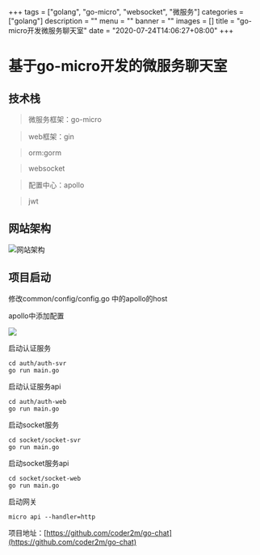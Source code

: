 +++
tags = ["golang", "go-micro", "websocket", "微服务"]
categories = ["golang"]
description = ""
menu = ""
banner = ""
images = []
title = "go-micro开发微服务聊天室"
date = "2020-07-24T14:06:27+08:00"
+++


# 基于go-micro开发的微服务聊天室

## 技术栈
> 微服务框架：go-micro

> web框架：gin

> orm:gorm

> websocket

> 配置中心：apollo

> jwt


## 网站架构

![网站架构](https://gitee.com/coder2m/pic/raw/master/img/blog/2020/07/24/20200724132536.png)

## 项目启动

修改common/config/config.go 中的apollo的host

apollo中添加配置

![](https://gitee.com/coder2m/pic/raw/master/img/blog/2020/07/24/20200724140425.png)

启动认证服务
```
cd auth/auth-svr
go run main.go
```

启动认证服务api
```
cd auth/auth-web
go run main.go
```

启动socket服务
```
cd socket/socket-svr
go run main.go
```

启动socket服务api
```
cd socket/socket-web
go run main.go
```

启动网关
```
micro api --handler=http
```

项目地址：[https://github.com/coder2m/go-chat](https://github.com/coder2m/go-chat)